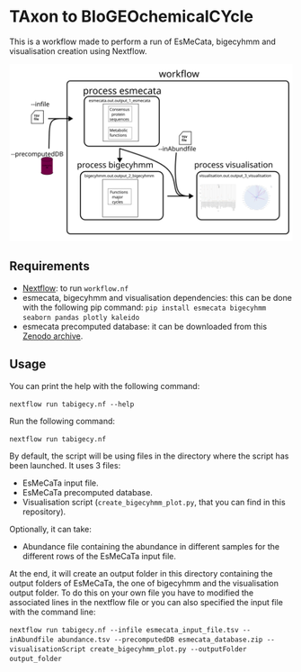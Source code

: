 # TAxon to BIoGEOchemicalCYcle

This is a workflow made to perform a run of EsMeCata, bigecyhmm and visualisation creation using Nextflow.

![](tabigecy_diagram.svg)

## Requirements

- [Nextflow](https://www.nextflow.io/docs/latest/install.html): to run `workflow.nf`
- esmecata, bigecyhmm and visualisation dependencies: this can be done with the following pip command: `pip install esmecata bigecyhmm seaborn pandas plotly kaleido`
- esmecata precomputed database: it can be downloaded from this [Zenodo archive](https://doi.org/10.5281/zenodo.13354073).

## Usage

You can print the help with the following command:

`nextflow run tabigecy.nf --help`

Run the following command:

`nextflow run tabigecy.nf`

By default, the script will be using files in the directory where the script has been launched. It uses 3 files:
- EsMeCaTa input file.
- EsMeCaTa precomputed database.
- Visualisation script (`create_bigecyhmm_plot.py`, that you can find in this repository).

Optionally, it can take:
- Abundance file containing the abundance in different samples for the different rows of the EsMeCaTa input file.

At the end, it will create an output folder in this directory containing the output folders of EsMeCaTa, the one of bigecyhmm and the visualisation output folder.
To do this on your own file you have to modified the associated lines in the nextflow file or you can also specified the input file with the command line:

`nextflow run tabigecy.nf --infile esmecata_input_file.tsv --inAbundfile abundance.tsv --precomputedDB esmecata_database.zip --visualisationScript create_bigecyhmm_plot.py --outputFolder output_folder`

